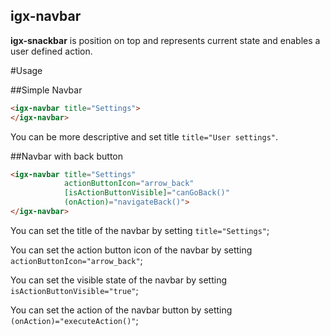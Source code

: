 igx-navbar
----------

**igx-snackbar** is position on top and represents current state and enables a user defined action.

#Usage

##Simple Navbar

```html
<igx-navbar title="Settings">
</igx-navbar>
```

You can be more descriptive and set title `title="User settings"`.


##Navbar with back button

```html
<igx-navbar title="Settings"
            actionButtonIcon="arrow_back"
            [isActionButtonVisible]="canGoBack()"
            (onAction)="navigateBack()">
</igx-navbar>
```

You can set the title of the navbar by setting `title="Settings"`;

You can set the action button icon of the navbar by setting `actionButtonIcon="arrow_back"`;

You can set the visible state of the navbar by setting `isActionButtonVisible="true"`;

You can set the action of the navbar button by setting `(onAction)="executeAction()"`;